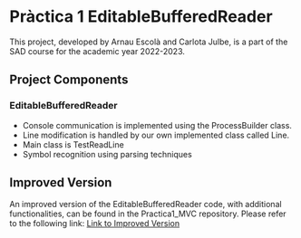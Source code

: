 # Pràctica 1 EditableBufferedReader 
This project, developed by Arnau Escolà and Carlota Julbe, is a part of the SAD course for the academic year 2022-2023.

## Project Components
### EditableBufferedReader
- Console communication is implemented using the ProcessBuilder class.
- Line modification is handled by our own implemented class called Line.
- Main class is TestReadLine
- Symbol recognition using parsing techniques

## Improved Version
An improved version of the EditableBufferedReader code, with additional functionalities, can be found in the Practica1_MVC repository. Please refer to the following link: [Link to Improved Version](https://github.com/cjulbe/SAD/tree/main/Practica1_MVC)
